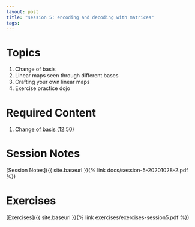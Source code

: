 ```yaml
---
layout: post
title: "session 5: encoding and decoding with matrices"
tags:
---
```



# Topics

1. Change of basis
2. Linear maps seen through different bases
3. Crafting your own linear maps
4. Exercise practice dojo

# Required Content

1. [Change of basis (12:50)](https://www.youtube.com/watch?v=P2LTAUO1TdA)


# Session Notes


[Session Notes]({{ site.baseurl }}{% link docs/session-5-20201028-2.pdf  %})


# Exercises

[Exercises]({{ site.baseurl }}{% link exercises/exercises-session5.pdf  %})
